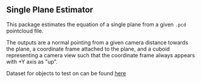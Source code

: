 Single Plane Estimator
-------------------------

This package estimates the equation of a single plane from a given `.pcd`
pointcloud file.

The outputs are a normal pointing from a given camera distance towards the
plane, a coordinate frame attached to the plane, and a cuboid representing a
camera view such that the coordinate frame always appears with +Y axis as "up". 

Dataset for objects to test on can be found [here](https://github.com/PointCloudLibrary/data/tree/master/segmentation/mOSD)
